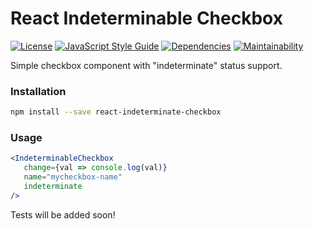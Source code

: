 # React Indeterminable Checkbox

[![License](https://img.shields.io/badge/license-MIT-blue.svg)](LICENSE)
[![JavaScript Style Guide](https://img.shields.io/badge/code_style-standard-brightgreen.svg)](https://standardjs.com)
[![Dependencies](https://david-dm.org/micheleriva/react-indeterminate-checkbox.svg)](https://david-dm.org/micheleriva/react-indeterminate-checkbox)
[![Maintainability](https://api.codeclimate.com/v1/badges/76e16f7e4ea426c0734b/maintainability)](https://codeclimate.com/github/micheleriva/react-indeterminate-checkbox/maintainability)

Simple checkbox component with "indeterminate" status support.

### Installation

```bash
npm install --save react-indeterminate-checkbox
```

### Usage

```jsx
<IndeterminableCheckbox
   change={val => console.log(val)}
   name="mycheckbox-name"
   indeterminate
/>
```

Tests will be added soon!
